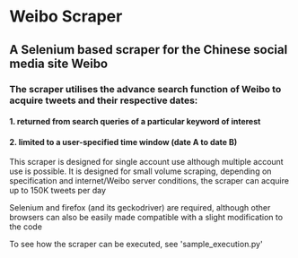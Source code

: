 # Weibo Scraper

## A Selenium based scraper for the Chinese social media site Weibo
### The scraper utilises the advance search function of Weibo to acquire tweets and their respective dates:
#### 1. returned from search queries of a particular keyword of interest
#### 2. limited to a user-specified time window (date A to date B)

This scraper is designed for single account use although multiple account use is possible.
It is designed for small volume scraping, depending on specification and internet/Weibo server conditions, the scraper can acquire up to 150K tweets per day

Selenium and firefox (and its geckodriver) are required, although other browsers can also be easily made compatible with a slight modification to the code

To see how the scraper can be executed, see 'sample_execution.py'
